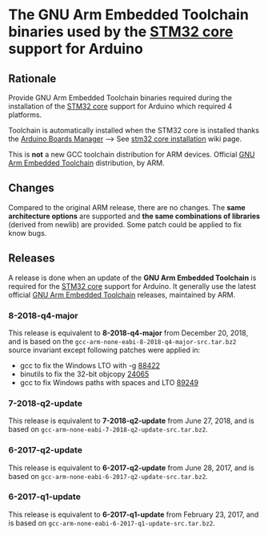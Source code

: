 # The GNU Arm Embedded Toolchain binaries used by the [STM32 core](https://github.com/stm32duino/Arduino_Core_STM32) support for Arduino

## Rationale

Provide GNU Arm Embedded Toolchain binaries required during the installation of the [STM32 core](https://github.com/stm32duino/Arduino_Core_STM32) support for Arduino which required 4 platforms.

Toolchain is automatically installed when the STM32 core is installed thanks the [Arduino Boards Manager](https://www.arduino.cc/en/guide/cores) --> See [stm32 core installation](https://github.com/stm32duino/wiki/wiki/Getting-Started#installing-stm32-cores) wiki page.

This is **not** a new GCC toolchain distribution for ARM devices. 
Official [GNU Arm Embedded Toolchain](https://developer.arm.com/tools-and-software/open-source-software/gnu-toolchain/gnu-rm) distribution, by ARM.

## Changes

Compared to the original ARM release, there are no changes. The **same architecture options** are supported and **the same 
combinations of libraries** (derived from newlib) are provided. Some patch could be applied to fix know bugs.


## Releases

A release is done when an update of the **GNU Arm Embedded Toolchain** is required for the [STM32 core](https://github.com/stm32duino/Arduino_Core_STM32) support for Arduino.
It generally use the latest official [GNU Arm Embedded Toolchain](https://developer.arm.com/tools-and-software/open-source-software/gnu-toolchain/gnu-rm) 
releases, maintained by ARM.

### 8-2018-q4-major
This release is equivalent to **8-2018-q4-major** from December 20, 2018,
and is based on the `gcc-arm-none-eabi-8-2018-q4-major-src.tar.bz2` source invariant except following patches were applied in:
 * gcc to fix the Windows LTO with -g [88422](https://gcc.gnu.org/bugzilla/show_bug.cgi?id=88422)
 * binutils to fix the 32-bit objcopy [24065](https://sourceware.org/bugzilla/show_bug.cgi?id=24065)
 * gcc to fix Windows paths with spaces and LTO [89249](https://gcc.gnu.org/bugzilla/show_bug.cgi?id=89249)

### 7-2018-q2-update

This release is equivalent to **7-2018-q2-update** from June 27, 2018,
and is based on `gcc-arm-none-eabi-7-2018-q2-update-src.tar.bz2`.

### 6-2017-q2-update

This release is equivalent to **6-2017-q2-update** from June 28, 2017,
and is based on `gcc-arm-none-eabi-6-2017-q2-update-src.tar.bz2`.

### 6-2017-q1-update

This release is equivalent to **6-2017-q1-update** from February 23, 2017,
and is based on `gcc-arm-none-eabi-6-2017-q1-update-src.tar.bz2`.
